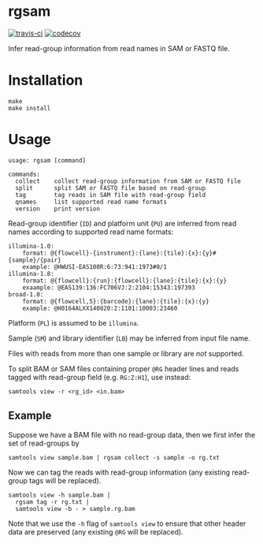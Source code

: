 # rgsam

[![travis-ci](https://travis-ci.org/djhshih/rgsam.svg?branch=master)](https://travis-ci.org/djhshih/rgsam)
[![codecov](https://codecov.io/gh/djhshih/rgsam/branch/master/graph/badge.svg)](https://codecov.io/gh/djhshih/rgsam)

Infer read-group information from read names in SAM or FASTQ file.

# Installation

```{bash}
make
make install
```

# Usage

```{bash}
usage: rgsam [command]

commands:
  collect    collect read-group information from SAM or FASTQ file
  split      split SAM or FASTQ file based on read-group
  tag        tag reads in SAM file with read-group field
  qnames     list supported read name formats
  version    print version
```

Read-group identifier (`ID`) and platform unit (`PU`) are inferred from read
names according to supported read name formats:

```{yaml}
illumina-1.0:
    format: @{flowcell}-{instrument}:{lane}:{tile}:{x}:{y}#{sample}/{pair}
    example: @HWUSI-EAS100R:6:73:941:1973#0/1
illumina-1.8:
    format: @{flowcell}:{run}:{flowcell}:{lane}:{tile}:{x}:{y}
    exaample: @EAS139:136:FC706VJ:2:2104:15343:197393
broad-1.0:
    format: @{flowcell,5}:{barcode}:{lane}:{tile}:{x}:{y}
    example: @H0164ALXX140820:2:1101:10003:23460
```

Platform (`PL`) is assumed to be `illumina`.

Sample (`SM`) and library identifier (`LB`) may be inferred from input file name.

Files with reads from more than one sample or library are *not* supported.

To split BAM or SAM files containing proper `@RG` header lines and reads tagged
with read-group field (e.g. `RG:Z:H1`), use instead:

```{bash}
samtools view -r <rg_id> <in.bam>
```

## Example

Suppose we have a BAM file with no read-group data, then we first infer
the set of read-groups by

```{bash}
samtools view sample.bam | rgsam collect -s sample -o rg.txt
```

Now we can tag the reads with read-group information (any existing read-group
tags will be replaced).

```{bash}
samtools view -h sample.bam | 
  rgsam tag -r rg.txt |
  samtools view -b - > sample.rg.bam
```

Note that we use the `-h` flag of `samtools view` to ensure that other header data
are preserved (any existing `@RG` will be replaced).

